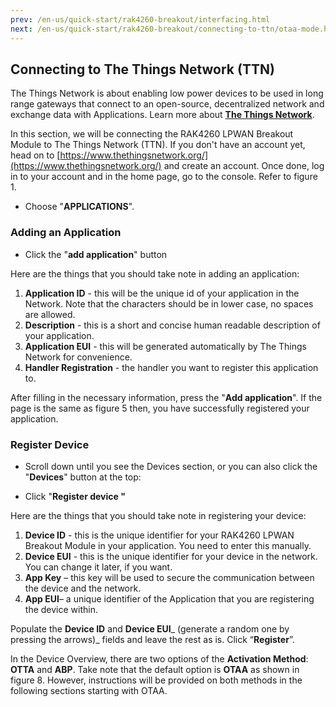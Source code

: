 ```yaml
---
prev: /en-us/quick-start/rak4260-breakout/interfacing.html
next: /en-us/quick-start/rak4260-breakout/connecting-to-ttn/otaa-mode.html
---
```


## Connecting to The Things Network (TTN)

The Things Network is about enabling low power devices to be used in long range gateways that connect to an open-source, decentralized network and exchange data with Applications. Learn more about [**The Things Network**](https://www.thethingsnetwork.org/docs/).

In this section, we will be connecting the RAK4260 LPWAN Breakout Module to The Things Network (TTN). If you don't have an account yet, head on to [https://www.thethingsnetwork.org/](https://www.thethingsnetwork.org/) and create an account. Once done, log in to your account and in the home page, go to the console. Refer to figure 1.


<rk-img
  src="/assets/images/quick-start-guide/rak4260-breakout/ttn/ttn-home-page.png"
  width="100%"
  figure-number="1"
  caption="The Things Network Home Page"
/>

<rk-img
  src="/assets/images/quick-start-guide/rak4260-breakout/ttn/ttn-console-page.png"
  width="100%"
  figure-number="2"
  caption="TTN Console Page"
/>


- Choose "**APPLICATIONS**".

<rk-img
  src="/assets/images/quick-start-guide/rak4260-breakout/ttn/application-page.png"
  width="100%"
  figure-number="3"
  caption="Application Page"
/>


### Adding an Application

- Click the "**add application**" button

<rk-img
  src="/assets/images/quick-start-guide/rak4260-breakout/ttn/adding-an-application.png"
  width="100%"
  figure-number="4"
  caption="Adding an Application"
/>

Here are the things that you should take note in adding an application:

1. **Application ID** - this will be the unique id of your application in the Network. Note that the characters should be in lower case, no spaces are allowed.
2. **Description** - this is a short and concise human readable description of your application.
3. **Application EUI** - this will be generated automatically by The Things Network for convenience.
4. **Handler Registration** - the handler you want to register this application to.

After filling in the necessary information, press the "**Add application**". If the page is the same as figure 5 then, you have successfully registered your application.

<rk-img
  src="/assets/images/quick-start-guide/rak4260-breakout/ttn/application-overview.png"
  width="100%"
  figure-number="5"
  caption="Application Overview"
/>


### Register Device

- Scroll down until you see the Devices section, or you can also click the "**Devices**" button at the top:

<rk-img
  src="/assets/images/quick-start-guide/rak4260-breakout/ttn/device-section.png"
  width="100%"
  figure-number="6"
  caption="Device Section"
/>


- Click "**Register device "**

<rk-img
  src="/assets/images/quick-start-guide/rak4260-breakout/ttn/add-your-device.png"
  width="100%"
  figure-number="7"
  caption="Add your Device"
/>


Here are the things that you should take note in registering your device:

1. **Device ID** - this is the unique identifier for your RAK4260 LPWAN Breakout Module in your application. You need to enter this manually.
2. **Device EUI** - this is the unique identifier for your device in the network. You can change it later, if you want.
3. **App Key** – this key will be used to secure the communication between the device and the network.
4. **App EUI**– a unique identifier of the Application that you are registering the device within.

Populate the **Device ID** and **Device EUI**_ (generate a random one by pressing the arrows)_ fields and leave the rest as is. Click “**Register**”.

<rk-img
  src="/assets/images/quick-start-guide/rak4260-breakout/ttn/device-overview.png"
  width="100%"
  figure-number="8"
  caption="Device Overview"
/>

In the Device Overview, there are two options of the **Activation Method**: **OTTA** and **ABP**. Take note that the default option is **OTAA** as shown in figure 8. However, instructions will be provided on both methods in the following sections starting with OTAA.





